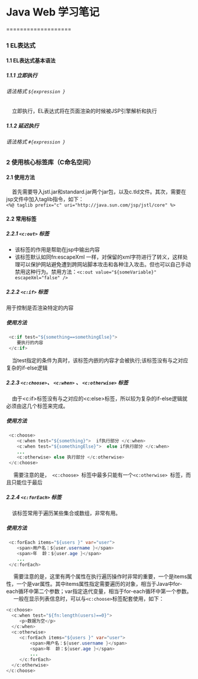 # Java Web 学习笔记
===================
### 1 EL表达式
#### 1.1 EL表达式基本语法
##### 1.1.1 立即执行
######  语法格式 ` ${expression } `
&nbsp;&nbsp;&nbsp;&nbsp;立即执行，EL表达式将在页面渲染的时候被JSP引擎解析和执行  

##### 1.1.2 延迟执行
######  语法格式 ` #{expression } `

### 2 使用核心标签库（C命名空间）
#### 2.1 使用方法
&nbsp;&nbsp;&nbsp;&nbsp;首先需要导入jstl.jar和standard.jar两个jar包，以及c.tld文件。其次，需要在jsp文件中加入taglib指令，如下：  
	` <%@ taglib prefix="c" uri="http://java.sun.com/jsp/jstl/core" %> `  
#### 2.2 常用标签
##### 2.2.1 ` <c:out> ` 标签
* 该标签的作用是帮助在jsp中输出内容
* 该标签默认如同fn:escapeXml 一样，对保留的xml字符进行了转义，这样处理可以保护网站避免遭到跨网站脚本攻击和各种注入攻击。但也可以自己手动禁用这种行为。禁用方法：` <c:out value="${someVariable}" escapeXml="false" /> `  

##### 2.2.2 ` <c:if> ` 标签  
用于控制是否渲染特定的内容  
##### 使用方法  
``` java 
 <c:if test="${something==somethingElse}">  
    要执行的内容  
 </c:if>  
 ```  
&nbsp;&nbsp;&nbsp;&nbsp;当test指定的条件为真时，该标签内嵌的内容才会被执行;该标签没有与之对应复杂的if-else逻辑 

##### 2.2.3 ` <c:choose> `、 ` <c:when> ` 、 ` <c:otherwise> `  标签
&nbsp;&nbsp;&nbsp;&nbsp;由于<c:if>标签没有与之对应的<c:else>标签，所以较为复杂的if-else逻辑就必须由这几个标签来完成。  
##### 使用方法  
``` java 
 <c:choose>  
    <c:when test="${something}">  if执行部分 </c:when>  
    <c:when test="${somethingElse}">  else if执行部分 </c:when>  
    ...
    <c:otherwise> else 执行部分 </c:otherwise>
 </c:choose>  
 ```  
 &nbsp;&nbsp;&nbsp;&nbsp; 需要注意的是，`  <c:choose>  `标签中最多只能有一个`<c:otherwise> `标签，而且只能位于最后

##### 2.2.4 ` <c:forEach> `  标签
&nbsp;&nbsp;&nbsp;&nbsp;该标签常用于遍历某些集合或数组，非常有用。  
##### 使用方法  
``` java 
 <c:forEach items="${users }" var="user">  
    <span>用户名：${user.username }</span>
    <span>年  龄：${user.age }</span>
    ...
 </c:forEach>  
 ```  
 &nbsp;&nbsp;&nbsp;&nbsp; 需要注意的是，这里有两个属性在执行遍历操作时非常的重要，一个是items属性，一个是var属性。其中items属性指定需要遍历的对象，相当于Java中for-each循环中第二个参数；var指定迭代变量，相当于for-each循环中第一个参数。
  &nbsp;&nbsp;&nbsp;&nbsp;  一般在显示列表信息时，可以与` <c:choose> `标签配套使用，如下： 
  ``` java 
 <c:choose>  
    <c:when test="${fn:length(users)==0}">
       <p>数据为空</p>
    </c:when>  
    <c:otherwise> 
       <c:forEach items="${users }" var="user">  
           <span>用户名：${user.username }</span>
           <span>年  龄：${user.age }</span>
           ...
       </c:forEach> 
    </c:otherwise>
 </c:choose>  
 ```  

